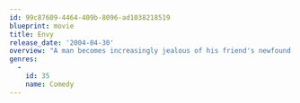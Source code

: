 ```yaml
---
id: 99c87609-4464-409b-8096-ad1038218519
blueprint: movie
title: Envy
release_date: '2004-04-30'
overview: "A man becomes increasingly jealous of his friend's newfound success."
genres:
  -
    id: 35
    name: Comedy
---
```

